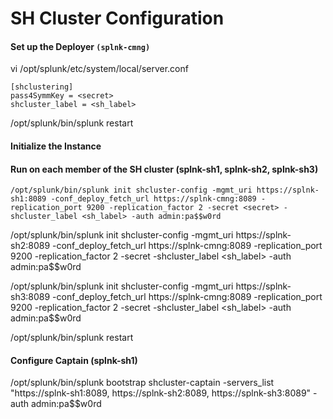 # SH Cluster Configuration

#### Set up the Deployer ```(splnk-cmng)```

vi /opt/splunk/etc/system/local/server.conf

```
[shclustering]
pass4SymmKey = <secret>
shcluster_label = <sh_label>
```

/opt/splunk/bin/splunk restart

#### Initialize the Instance

#### Run on each member of the SH cluster (splnk-sh1, splnk-sh2, splnk-sh3)
```
/opt/splunk/bin/splunk init shcluster-config -mgmt_uri https://splnk-sh1:8089 -conf_deploy_fetch_url https://splnk-cmng:8089 -replication_port 9200 -replication_factor 2 -secret <secret> -shcluster_label <sh_label> -auth admin:pa$$w0rd
```

/opt/splunk/bin/splunk init shcluster-config -mgmt_uri https://splnk-sh2:8089 -conf_deploy_fetch_url https://splnk-cmng:8089 -replication_port 9200 -replication_factor 2 -secret <secret> -shcluster_label <sh_label> -auth admin:pa$$w0rd  
  
 
/opt/splunk/bin/splunk init shcluster-config -mgmt_uri https://splnk-sh3:8089 -conf_deploy_fetch_url https://splnk-cmng:8089 -replication_port 9200 -replication_factor 2 -secret <secret> -shcluster_label <sh_label> -auth admin:pa$$w0rd
  
/opt/splunk/bin/splunk restart
  
#### Configure Captain (splnk-sh1)
/opt/splunk/bin/splunk bootstrap shcluster-captain -servers_list "https://splnk-sh1:8089, https://splnk-sh2:8089, https://splnk-sh3:8089" -auth admin:pa$$w0rd
  
  
